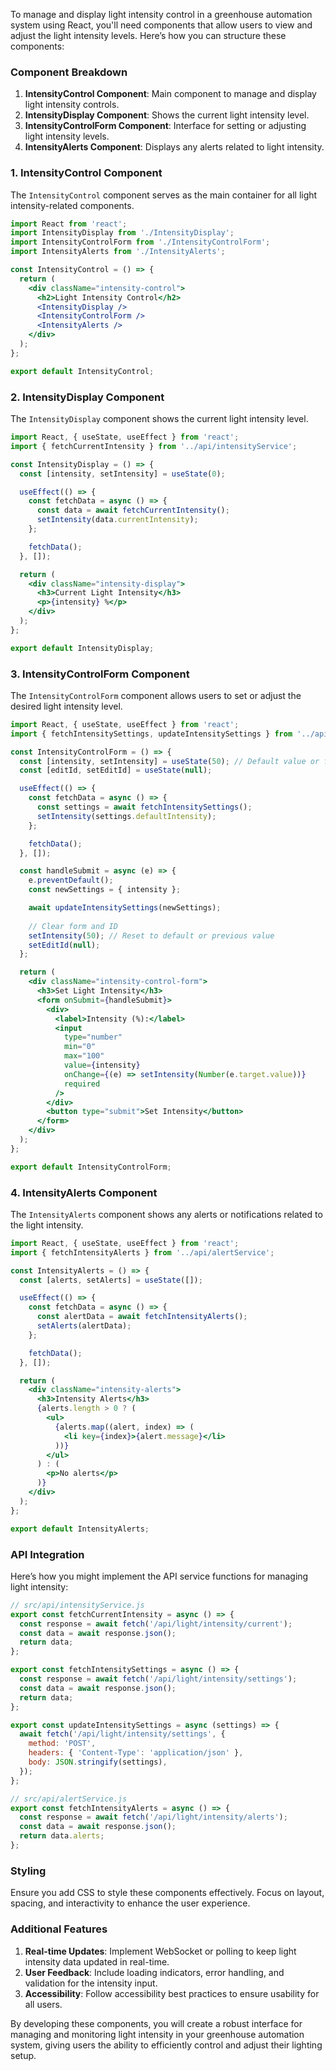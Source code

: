 To manage and display light intensity control in a greenhouse automation system using React, you'll need components that allow users to view and adjust the light intensity levels. Here’s how you can structure these components:

### Component Breakdown

1. **IntensityControl Component**: Main component to manage and display light intensity controls.
2. **IntensityDisplay Component**: Shows the current light intensity level.
3. **IntensityControlForm Component**: Interface for setting or adjusting light intensity levels.
4. **IntensityAlerts Component**: Displays any alerts related to light intensity.

### 1. IntensityControl Component

The `IntensityControl` component serves as the main container for all light intensity-related components.

```jsx
import React from 'react';
import IntensityDisplay from './IntensityDisplay';
import IntensityControlForm from './IntensityControlForm';
import IntensityAlerts from './IntensityAlerts';

const IntensityControl = () => {
  return (
    <div className="intensity-control">
      <h2>Light Intensity Control</h2>
      <IntensityDisplay />
      <IntensityControlForm />
      <IntensityAlerts />
    </div>
  );
};

export default IntensityControl;
```

### 2. IntensityDisplay Component

The `IntensityDisplay` component shows the current light intensity level.

```jsx
import React, { useState, useEffect } from 'react';
import { fetchCurrentIntensity } from '../api/intensityService';

const IntensityDisplay = () => {
  const [intensity, setIntensity] = useState(0);

  useEffect(() => {
    const fetchData = async () => {
      const data = await fetchCurrentIntensity();
      setIntensity(data.currentIntensity);
    };

    fetchData();
  }, []);

  return (
    <div className="intensity-display">
      <h3>Current Light Intensity</h3>
      <p>{intensity} %</p>
    </div>
  );
};

export default IntensityDisplay;
```

### 3. IntensityControlForm Component

The `IntensityControlForm` component allows users to set or adjust the desired light intensity level.

```jsx
import React, { useState, useEffect } from 'react';
import { fetchIntensitySettings, updateIntensitySettings } from '../api/intensityService';

const IntensityControlForm = () => {
  const [intensity, setIntensity] = useState(50); // Default value or fetched value
  const [editId, setEditId] = useState(null);

  useEffect(() => {
    const fetchData = async () => {
      const settings = await fetchIntensitySettings();
      setIntensity(settings.defaultIntensity);
    };

    fetchData();
  }, []);

  const handleSubmit = async (e) => {
    e.preventDefault();
    const newSettings = { intensity };

    await updateIntensitySettings(newSettings);
    
    // Clear form and ID
    setIntensity(50); // Reset to default or previous value
    setEditId(null);
  };

  return (
    <div className="intensity-control-form">
      <h3>Set Light Intensity</h3>
      <form onSubmit={handleSubmit}>
        <div>
          <label>Intensity (%):</label>
          <input
            type="number"
            min="0"
            max="100"
            value={intensity}
            onChange={(e) => setIntensity(Number(e.target.value))}
            required
          />
        </div>
        <button type="submit">Set Intensity</button>
      </form>
    </div>
  );
};

export default IntensityControlForm;
```

### 4. IntensityAlerts Component

The `IntensityAlerts` component shows any alerts or notifications related to the light intensity.

```jsx
import React, { useState, useEffect } from 'react';
import { fetchIntensityAlerts } from '../api/alertService';

const IntensityAlerts = () => {
  const [alerts, setAlerts] = useState([]);

  useEffect(() => {
    const fetchData = async () => {
      const alertData = await fetchIntensityAlerts();
      setAlerts(alertData);
    };

    fetchData();
  }, []);

  return (
    <div className="intensity-alerts">
      <h3>Intensity Alerts</h3>
      {alerts.length > 0 ? (
        <ul>
          {alerts.map((alert, index) => (
            <li key={index}>{alert.message}</li>
          ))}
        </ul>
      ) : (
        <p>No alerts</p>
      )}
    </div>
  );
};

export default IntensityAlerts;
```

### API Integration

Here’s how you might implement the API service functions for managing light intensity:

```jsx
// src/api/intensityService.js
export const fetchCurrentIntensity = async () => {
  const response = await fetch('/api/light/intensity/current');
  const data = await response.json();
  return data;
};

export const fetchIntensitySettings = async () => {
  const response = await fetch('/api/light/intensity/settings');
  const data = await response.json();
  return data;
};

export const updateIntensitySettings = async (settings) => {
  await fetch('/api/light/intensity/settings', {
    method: 'POST',
    headers: { 'Content-Type': 'application/json' },
    body: JSON.stringify(settings),
  });
};

// src/api/alertService.js
export const fetchIntensityAlerts = async () => {
  const response = await fetch('/api/light/intensity/alerts');
  const data = await response.json();
  return data.alerts;
};
```

### Styling

Ensure you add CSS to style these components effectively. Focus on layout, spacing, and interactivity to enhance the user experience.

### Additional Features

1. **Real-time Updates**: Implement WebSocket or polling to keep light intensity data updated in real-time.
2. **User Feedback**: Include loading indicators, error handling, and validation for the intensity input.
3. **Accessibility**: Follow accessibility best practices to ensure usability for all users.

By developing these components, you will create a robust interface for managing and monitoring light intensity in your greenhouse automation system, giving users the ability to efficiently control and adjust their lighting setup.
